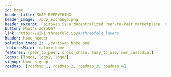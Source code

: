 ```yaml
---
id: home
header_title: SWAP EVERYTHING
header_image: ./p2p_exchange.png
header_excerpt: FairSwap is a decentralized Peer-to-Peer marketplace. Combining the technologies of Blockchain, Erasure-Coding and ZeroOS with the largest network of decentralized capacity in the world.
button: What's ZeroOS?
link: https://wiki.threefold.io/#/threefold_layers
header: home_header
solution_image_2: ./fariswap_home.png
featuresMain: feature_home
features: [peer_to_peer, cross_chain, easy_to_use, non_custodial]
logos: [logo1, logo2, logo3]
signup: home_signup
roadmap: [roadmap_1, roadmap_2, roadmap_3, roadmap_4]
---
```


<!-- header: home_header -->
<!-- logos: [logo1, logo2, logo3, logo4, logo5, logo6] -->
<!--  -->

<!-- header: home_header
headerSolution : headerHome
solution_image_2: ./Data_Graph.png -->
<!-- cards: [home_card] -->

<!-- featuresMain2: Features_home_2
features2:
  [
    decentralize_the_internet,
    connect_the_world,
    make_data_safe,
    earn_passive_income,
  ] -->
<!-- 
inTheNews: in_the_news
cta: home_cta
solution_image: ./home_image.png -->

<!-- roadmap:
  [roadmap_1, roadmap_2, roadmap_3, roadmap_4] -->
